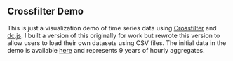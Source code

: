 ## **Crossfilter Demo**

This is just a visualization demo of time series data using
[Crossfilter](http://square.github.io/crossfilter/) and
[dc.js](https://dc-js.github.io/dc.js/).
I built a version of this originally for work but rewrote this
version to allow users to load their own datasets using CSV files.
The initial data in the demo is available
[here](http://transmission.bpa.gov/Business/Operations/Wind/default.aspx)
and represents 9 years of hourly aggregates.
